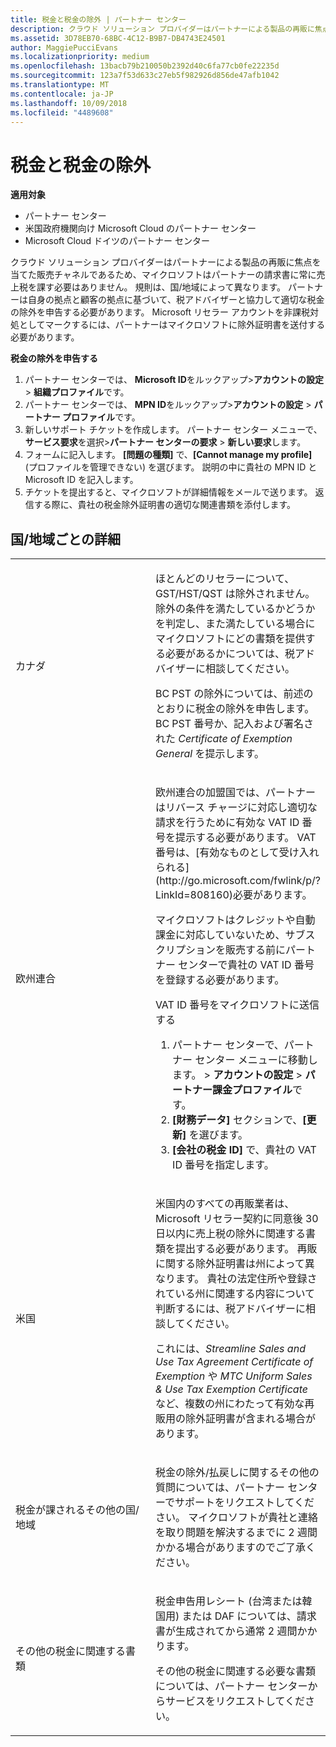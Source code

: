 ```yaml
---
title: 税金と税金の除外 | パートナー センター
description: クラウド ソリューション プロバイダーはパートナーによる製品の再販に焦点を当てた販売チャネルであるため、マイクロソフトはパートナーの請求書に常に売上税を課す必要はありません。
ms.assetid: 3D78EB70-68BC-4C12-B9B7-DB4743E24501
author: MaggiePucciEvans
ms.localizationpriority: medium
ms.openlocfilehash: 13bacb79b210050b2392d40c6fa77cb0fe22235d
ms.sourcegitcommit: 123a7f53d633c27eb5f982926d856de47afb1042
ms.translationtype: MT
ms.contentlocale: ja-JP
ms.lasthandoff: 10/09/2018
ms.locfileid: "4489608"
---
```

# <a name="tax-and-tax-exemptions"></a>税金と税金の除外

**適用対象**

-  パートナー センター
-  米国政府機関向け Microsoft Cloud のパートナー センター
-  Microsoft Cloud ドイツのパートナー センター

クラウド ソリューション プロバイダーはパートナーによる製品の再販に焦点を当てた販売チャネルであるため、マイクロソフトはパートナーの請求書に常に売上税を課す必要はありません。 規則は、国/地域によって異なります。 パートナーは自身の拠点と顧客の拠点に基づいて、税アドバイザーと協力して適切な税金の除外を申告する必要があります。 Microsoft リセラー アカウントを非課税対処としてマークするには、パートナーはマイクロソフトに除外証明書を送付する必要があります。

**税金の除外を申告する**

1.  パートナー センターでは、 **Microsoft ID**をルックアップ&gt;**アカウントの設定** &gt; **組織プロファイル**です。
2.  パートナー センターでは、 **MPN ID**をルックアップ&gt;**アカウントの設定** &gt; **パートナー プロファイル**です。
3.  新しいサポート チケットを作成します。 パートナー センター メニューで、**サービス要求**を選択&gt;**パートナー センターの要求** &gt; **新しい要求**します。
4.  フォームに記入します。 **[問題の種類]** で、**[Cannot manage my profile]** (プロファイルを管理できない) を選びます。 説明の中に貴社の MPN ID と Microsoft ID を記入します。
5.  チケットを提出すると、マイクロソフトが詳細情報をメールで送ります。 返信する際に、貴社の税金除外証明書の適切な関連書類を添付します。

## <a name="details-by-countryregion"></a>国/地域ごとの詳細


<table>
<colgroup>
<col width="50%" />
<col width="50%" />
</colgroup>
<tbody>
<tr class="odd">
<td>カナダ</td>
<td><p>ほとんどのリセラーについて、GST/HST/QST は除外されません。 除外の条件を満たしているかどうかを判定し、また満たしている場合にマイクロソフトにどの書類を提供する必要があるかについては、税アドバイザーに相談してください。</p>
<p>BC PST の除外については、前述のとおりに税金の除外を申告します。 BC PST 番号か、記入および署名された <em>Certificate of Exemption General</em> を提示します。</p></td>
</tr>
<tr class="even">
<td>欧州連合</td>
<td><p>欧州連合の加盟国では、パートナーはリバース チャージに対応し適切な請求を行うために有効な VAT ID 番号を提示する必要があります。 VAT 番号は、[有効なものとして受け入れられる](http://go.microsoft.com/fwlink/p/?LinkId=808160)必要があります。</p>
<p>マイクロソフトはクレジットや自動課金に対応していないため、サブスクリプションを販売する前にパートナー センターで貴社の VAT ID 番号を登録する必要があります。</p>
<p>VAT ID 番号をマイクロソフトに送信する</strong></p>
<ol>
<li>パートナー センターで、パートナー センター メニューに移動します。 &gt; <strong>アカウントの設定</strong> &gt; <strong>パートナー課金プロファイル</strong>です。</li>
<li><strong>[財務データ]</strong> セクションで、<strong>[更新]</strong> を選びます。</li>
<li>
          <strong>[会社の税金 ID]</strong> で、貴社の VAT ID 番号を指定します。</li>
</ol></td>
</tr>
<tr class="odd">
<td>米国</td>
<td><p>米国内のすべての再販業者は、Microsoft リセラー契約に同意後 30 日以内に売上税の除外に関連する書類を提出する必要があります。 再販に関する除外証明書は州によって異なります。 貴社の法定住所や登録されている州に関連する内容について判断するには、税アドバイザーに相談してください。</p>
<p>これには、<em>Streamline Sales and Use Tax Agreement Certificate of Exemption</em> や <em>MTC Uniform Sales &amp; Use Tax Exemption Certificate</em> など、複数の州にわたって有効な再販用の除外証明書が含まれる場合があります。</p></td>
</tr>
<tr class="even">
<td>税金が課されるその他の国/地域</td>
<td><p>税金の除外/払戻しに関するその他の質問については、パートナー センターでサポートをリクエストしてください。 マイクロソフトが貴社と連絡を取り問題を解決するまでに 2 週間かかる場合がありますのでご了承ください。</p></td>
</tr>
<tr class="odd">
<td>その他の税金に関連する書類</td>
<td><p>税金申告用レシート (台湾または韓国用) または DAF については、請求書が生成されてから通常 2 週間かかります。</p>
<p>その他の税金に関連する必要な書類については、パートナー センターからサービスをリクエストしてください。</p></td>
</tr>
</tbody>
</table>

 

 

 



